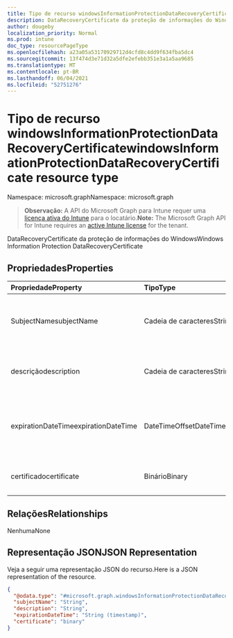 ```yaml
---
title: Tipo de recurso windowsInformationProtectionDataRecoveryCertificate
description: DataRecoveryCertificate da proteção de informações do Windows
author: dougeby
localization_priority: Normal
ms.prod: intune
doc_type: resourcePageType
ms.openlocfilehash: a23a05a53170929712d4cfd8c4dd9f634fba5dc4
ms.sourcegitcommit: 13f474d3e71d32a5dfe2efebb351e3a1a5aa9685
ms.translationtype: MT
ms.contentlocale: pt-BR
ms.lasthandoff: 06/04/2021
ms.locfileid: "52751276"
---
```

# <a name="windowsinformationprotectiondatarecoverycertificate-resource-type"></a><span data-ttu-id="d19ab-103">Tipo de recurso windowsInformationProtectionDataRecoveryCertificate</span><span class="sxs-lookup"><span data-stu-id="d19ab-103">windowsInformationProtectionDataRecoveryCertificate resource type</span></span>

<span data-ttu-id="d19ab-104">Namespace: microsoft.graph</span><span class="sxs-lookup"><span data-stu-id="d19ab-104">Namespace: microsoft.graph</span></span>

> <span data-ttu-id="d19ab-105">**Observação:** A API do Microsoft Graph para Intune requer uma [licença ativa do Intune](https://go.microsoft.com/fwlink/?linkid=839381) para o locatário.</span><span class="sxs-lookup"><span data-stu-id="d19ab-105">**Note:** The Microsoft Graph API for Intune requires an [active Intune license](https://go.microsoft.com/fwlink/?linkid=839381) for the tenant.</span></span>

<span data-ttu-id="d19ab-106">DataRecoveryCertificate da proteção de informações do Windows</span><span class="sxs-lookup"><span data-stu-id="d19ab-106">Windows Information Protection DataRecoveryCertificate</span></span>

## <a name="properties"></a><span data-ttu-id="d19ab-107">Propriedades</span><span class="sxs-lookup"><span data-stu-id="d19ab-107">Properties</span></span>
|<span data-ttu-id="d19ab-108">Propriedade</span><span class="sxs-lookup"><span data-stu-id="d19ab-108">Property</span></span>|<span data-ttu-id="d19ab-109">Tipo</span><span class="sxs-lookup"><span data-stu-id="d19ab-109">Type</span></span>|<span data-ttu-id="d19ab-110">Descrição</span><span class="sxs-lookup"><span data-stu-id="d19ab-110">Description</span></span>|
|:---|:---|:---|
|<span data-ttu-id="d19ab-111">SubjectName</span><span class="sxs-lookup"><span data-stu-id="d19ab-111">subjectName</span></span>|<span data-ttu-id="d19ab-112">Cadeia de caracteres</span><span class="sxs-lookup"><span data-stu-id="d19ab-112">String</span></span>|<span data-ttu-id="d19ab-113">Nome do assunto do certificado de recuperação de dados</span><span class="sxs-lookup"><span data-stu-id="d19ab-113">Data recovery Certificate subject name</span></span>|
|<span data-ttu-id="d19ab-114">descrição</span><span class="sxs-lookup"><span data-stu-id="d19ab-114">description</span></span>|<span data-ttu-id="d19ab-115">Cadeia de caracteres</span><span class="sxs-lookup"><span data-stu-id="d19ab-115">String</span></span>|<span data-ttu-id="d19ab-116">Descrição do certificado de recuperação de dados</span><span class="sxs-lookup"><span data-stu-id="d19ab-116">Data recovery Certificate description</span></span>|
|<span data-ttu-id="d19ab-117">expirationDateTime</span><span class="sxs-lookup"><span data-stu-id="d19ab-117">expirationDateTime</span></span>|<span data-ttu-id="d19ab-118">DateTimeOffset</span><span class="sxs-lookup"><span data-stu-id="d19ab-118">DateTimeOffset</span></span>|<span data-ttu-id="d19ab-119">Datetime de vencimento do certificado de recuperação de dados</span><span class="sxs-lookup"><span data-stu-id="d19ab-119">Data recovery Certificate expiration datetime</span></span>|
|<span data-ttu-id="d19ab-120">certificado</span><span class="sxs-lookup"><span data-stu-id="d19ab-120">certificate</span></span>|<span data-ttu-id="d19ab-121">Binário</span><span class="sxs-lookup"><span data-stu-id="d19ab-121">Binary</span></span>|<span data-ttu-id="d19ab-122">Certificado de recuperação de dados</span><span class="sxs-lookup"><span data-stu-id="d19ab-122">Data recovery Certificate</span></span>|

## <a name="relationships"></a><span data-ttu-id="d19ab-123">Relações</span><span class="sxs-lookup"><span data-stu-id="d19ab-123">Relationships</span></span>
<span data-ttu-id="d19ab-124">Nenhuma</span><span class="sxs-lookup"><span data-stu-id="d19ab-124">None</span></span>

## <a name="json-representation"></a><span data-ttu-id="d19ab-125">Representação JSON</span><span class="sxs-lookup"><span data-stu-id="d19ab-125">JSON Representation</span></span>
<span data-ttu-id="d19ab-126">Veja a seguir uma representação JSON do recurso.</span><span class="sxs-lookup"><span data-stu-id="d19ab-126">Here is a JSON representation of the resource.</span></span>
<!-- {
  "blockType": "resource",
  "@odata.type": "microsoft.graph.windowsInformationProtectionDataRecoveryCertificate"
}
-->
``` json
{
  "@odata.type": "#microsoft.graph.windowsInformationProtectionDataRecoveryCertificate",
  "subjectName": "String",
  "description": "String",
  "expirationDateTime": "String (timestamp)",
  "certificate": "binary"
}
```




